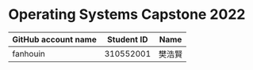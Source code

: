 # Operating Systems Capstone 2022

|GitHub account name|Student ID|Name|
|---|---|---|
|fanhouin|310552001|樊浩賢|


